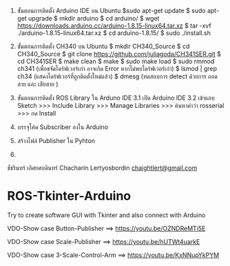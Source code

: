 
1. ขั้นตอนการติดตั้ง Arduino IDE บน Ubuntu
  $sudo apt-get update
  $ sudo apt-get upgrade
  $ mkdir arduino
  $ cd arduino/
  $ wget https://downloads.arduino.cc/arduino-1.8.15-linux64.tar.xz
  $ tar -xvf ./arduino-1.8.15-linux64.tar.xz
  $ cd arduino-1.8.15/
  $ sudo ./install.sh

2. ขั้นตอนการติดตั้ง CH340 บน Ubuntu
  $ mkdir CH340_Source
  $ cd CH340_Source
  $ git clone https://github.com/juliagoda/CH341SER.git
  $ cd CH341SER
  $ make clean
  $ make
  $ sudo make load
  $ sudo rmmod ch341 (เพื่อขจัดไดร์ฟเวอร์เก่า อาจเกิด Error หากไม่พบไดร์ฟเวอร์เก่า)
  $ lsmod | grep ch34 (แสดงไดร์ฟเวอร์ที่ถูกติดตั้งใหม่แล้ว)
  $ dmesg (ทดสอบการ detect ด้วยการ  ถอดสาย และ เสียสาย )
  
3. ขั้นตอนการติดตั้ง ROS Library ใน Arduno IDE
  3.1 เปิด Arduino IDE
  3.2 เข้าแถบ Sketch >>> Include Library >>> Manage Libraries >>> ค้นหาคำว่า rosserial >>> กด Install
  
5. บรรจุโค้ด Subscriber ลงใน Arduino
6. สร้างไฟล์ Publisher ใน Pyhton 
7. 





















ชัชรินทร์  เลิศยศบดินทร์
Chacharin Lertyosbordin
chaightlert@gmail.com
# ROS-Tkinter-Arduino
Try to create software GUI with Tkinter and also connect with Arduino

VDO-Show case
Button-Publisher ==> https://youtu.be/OZNDReMTi5E

VDO-Show case
Scale-Publisher ==> https://youtu.be/hUTWt4uarkE

VDO-Show case
3-Scale-Control-Arm ==> https://youtu.be/KxNNupYkPYM
